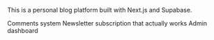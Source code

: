 This is a personal blog platform built with Next.js and Supabase.


Comments system
Newsletter subscription that actually works
Admin dashboard

